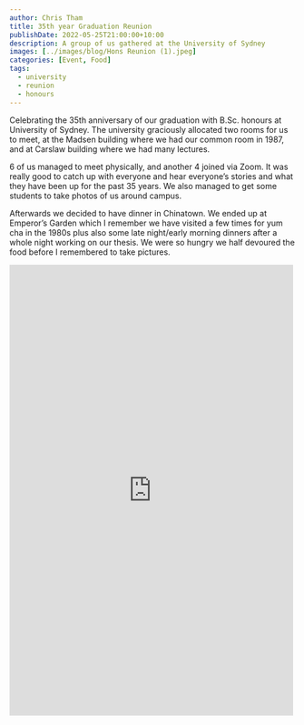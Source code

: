 ```yaml
---
author: Chris Tham
title: 35th year Graduation Reunion
publishDate: 2022-05-25T21:00:00+10:00
description: A group of us gathered at the University of Sydney
images: [../images/blog/Hons Reunion (1).jpeg]
categories: [Event, Food]
tags:
  - university
  - reunion
  - honours
---
```


Celebrating the 35th anniversary of our graduation with B.Sc. honours at University of Sydney. The university graciously allocated two rooms for us to meet, at the Madsen building where we had our common room in 1987, and at Carslaw building where we had many lectures.

6 of us managed to meet physically, and another 4 joined via Zoom. It was really good to catch up with everyone and hear everyone’s stories and what they have been up for the past 35 years.
We also managed to get some students to take photos of us around campus.

Afterwards we decided to have dinner in Chinatown. We ended up at Emperor’s Garden which I remember we have visited a few times for yum cha in the 1980s plus also some late night/early morning dinners after a whole night working on our thesis. We were so hungry we half devoured the food before I remembered to take pictures.

<iframe src="https://www.facebook.com/plugins/post.php?href=https%3A%2F%2Fwww.facebook.com%2Fchris1.tham%2Fposts%2Fpfbid02D88UG2YtGPNqG9phi2X3srXGqJyVHh93FubnQ3h2pHvYaqwnknwCcMzCVBy1N5ujl&show_text=true&width=500" width="500" height="793" style="border:none;overflow:hidden" scrolling="no" frameborder="0" allowfullscreen="true" allow="autoplay; clipboard-write; encrypted-media; picture-in-picture; web-share"></iframe>
